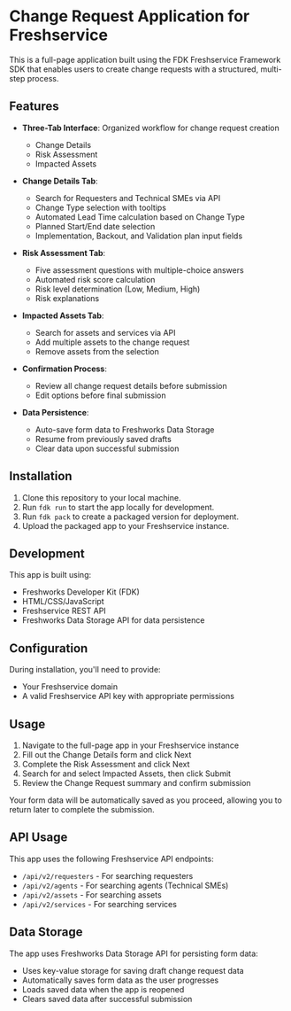 # Change Request Application for Freshservice

This is a full-page application built using the FDK Freshservice Framework SDK that enables users to create change requests with a structured, multi-step process.

## Features

- **Three-Tab Interface**: Organized workflow for change request creation
  - Change Details
  - Risk Assessment
  - Impacted Assets

- **Change Details Tab**:
  - Search for Requesters and Technical SMEs via API
  - Change Type selection with tooltips
  - Automated Lead Time calculation based on Change Type
  - Planned Start/End date selection
  - Implementation, Backout, and Validation plan input fields

- **Risk Assessment Tab**:
  - Five assessment questions with multiple-choice answers
  - Automated risk score calculation
  - Risk level determination (Low, Medium, High)
  - Risk explanations

- **Impacted Assets Tab**:
  - Search for assets and services via API
  - Add multiple assets to the change request
  - Remove assets from the selection

- **Confirmation Process**:
  - Review all change request details before submission
  - Edit options before final submission

- **Data Persistence**:
  - Auto-save form data to Freshworks Data Storage
  - Resume from previously saved drafts
  - Clear data upon successful submission

## Installation

1. Clone this repository to your local machine.
2. Run `fdk run` to start the app locally for development.
3. Run `fdk pack` to create a packaged version for deployment.
4. Upload the packaged app to your Freshservice instance.

## Development

This app is built using:
- Freshworks Developer Kit (FDK)
- HTML/CSS/JavaScript
- Freshservice REST API
- Freshworks Data Storage API for data persistence

## Configuration

During installation, you'll need to provide:
- Your Freshservice domain
- A valid Freshservice API key with appropriate permissions

## Usage

1. Navigate to the full-page app in your Freshservice instance
2. Fill out the Change Details form and click Next
3. Complete the Risk Assessment and click Next
4. Search for and select Impacted Assets, then click Submit
5. Review the Change Request summary and confirm submission

Your form data will be automatically saved as you proceed, allowing you to return later to complete the submission.

## API Usage

This app uses the following Freshservice API endpoints:
- `/api/v2/requesters` - For searching requesters
- `/api/v2/agents` - For searching agents (Technical SMEs)
- `/api/v2/assets` - For searching assets
- `/api/v2/services` - For searching services

## Data Storage

The app uses Freshworks Data Storage API for persisting form data:
- Uses key-value storage for saving draft change request data
- Automatically saves form data as the user progresses
- Loads saved data when the app is reopened
- Clears saved data after successful submission
